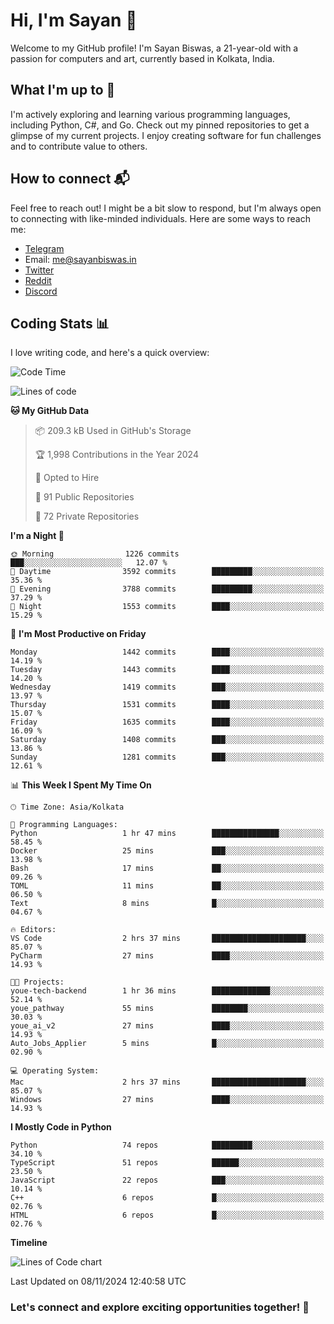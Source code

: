 # Hi, I'm Sayan 👋

Welcome to my GitHub profile! I'm Sayan Biswas, a 21-year-old with a passion for computers and art, currently based in Kolkata, India.

## What I'm up to 🚀

I'm actively exploring and learning various programming languages, including Python, C#, and Go. Check out my pinned repositories to get a glimpse of my current projects. I enjoy creating software for fun challenges and to contribute value to others.

## How to connect 📬

Feel free to reach out! I might be a bit slow to respond, but I'm always open to connecting with like-minded individuals. Here are some ways to reach me:

- [Telegram](https://t.me/dank_as_fuck)
- Email: [me@sayanbiswas.in](mailto:me@sayanbiswas.in)
- [Twitter](https://twitter.com/TheDankDel)
- [Reddit](https://www.reddit.com/user/dank_as_fuck_/)
- [Discord](https://discordapp.com/users/506536929152466945)

## Coding Stats 📊

I love writing code, and here's a quick overview:

<!--START_SECTION:waka-->
![Code Time](http://img.shields.io/badge/Code%20Time-1%2C908%20hrs%2026%20mins-blue)

![Lines of code](https://img.shields.io/badge/From%20Hello%20World%20I%27ve%20Written-6.2%20million%20lines%20of%20code-blue)

**🐱 My GitHub Data** 

> 📦 209.3 kB Used in GitHub's Storage 
 > 
> 🏆 1,998 Contributions in the Year 2024
 > 
> 💼 Opted to Hire
 > 
> 📜 91 Public Repositories 
 > 
> 🔑 72 Private Repositories 
 > 
**I'm a Night 🦉** 

```text
🌞 Morning                1226 commits        ███░░░░░░░░░░░░░░░░░░░░░░   12.07 % 
🌆 Daytime                3592 commits        █████████░░░░░░░░░░░░░░░░   35.36 % 
🌃 Evening                3788 commits        █████████░░░░░░░░░░░░░░░░   37.29 % 
🌙 Night                  1553 commits        ████░░░░░░░░░░░░░░░░░░░░░   15.29 % 
```
📅 **I'm Most Productive on Friday** 

```text
Monday                   1442 commits        ████░░░░░░░░░░░░░░░░░░░░░   14.19 % 
Tuesday                  1443 commits        ████░░░░░░░░░░░░░░░░░░░░░   14.20 % 
Wednesday                1419 commits        ███░░░░░░░░░░░░░░░░░░░░░░   13.97 % 
Thursday                 1531 commits        ████░░░░░░░░░░░░░░░░░░░░░   15.07 % 
Friday                   1635 commits        ████░░░░░░░░░░░░░░░░░░░░░   16.09 % 
Saturday                 1408 commits        ███░░░░░░░░░░░░░░░░░░░░░░   13.86 % 
Sunday                   1281 commits        ███░░░░░░░░░░░░░░░░░░░░░░   12.61 % 
```


📊 **This Week I Spent My Time On** 

```text
🕑︎ Time Zone: Asia/Kolkata

💬 Programming Languages: 
Python                   1 hr 47 mins        ███████████████░░░░░░░░░░   58.45 % 
Docker                   25 mins             ███░░░░░░░░░░░░░░░░░░░░░░   13.98 % 
Bash                     17 mins             ██░░░░░░░░░░░░░░░░░░░░░░░   09.26 % 
TOML                     11 mins             ██░░░░░░░░░░░░░░░░░░░░░░░   06.50 % 
Text                     8 mins              █░░░░░░░░░░░░░░░░░░░░░░░░   04.67 % 

🔥 Editors: 
VS Code                  2 hrs 37 mins       █████████████████████░░░░   85.07 % 
PyCharm                  27 mins             ████░░░░░░░░░░░░░░░░░░░░░   14.93 % 

🐱‍💻 Projects: 
youe-tech-backend        1 hr 36 mins        █████████████░░░░░░░░░░░░   52.14 % 
youe_pathway             55 mins             ████████░░░░░░░░░░░░░░░░░   30.03 % 
youe_ai_v2               27 mins             ████░░░░░░░░░░░░░░░░░░░░░   14.93 % 
Auto_Jobs_Applier        5 mins              █░░░░░░░░░░░░░░░░░░░░░░░░   02.90 % 

💻 Operating System: 
Mac                      2 hrs 37 mins       █████████████████████░░░░   85.07 % 
Windows                  27 mins             ████░░░░░░░░░░░░░░░░░░░░░   14.93 % 
```

**I Mostly Code in Python** 

```text
Python                   74 repos            █████████░░░░░░░░░░░░░░░░   34.10 % 
TypeScript               51 repos            ██████░░░░░░░░░░░░░░░░░░░   23.50 % 
JavaScript               22 repos            ███░░░░░░░░░░░░░░░░░░░░░░   10.14 % 
C++                      6 repos             █░░░░░░░░░░░░░░░░░░░░░░░░   02.76 % 
HTML                     6 repos             █░░░░░░░░░░░░░░░░░░░░░░░░   02.76 % 
```



**Timeline**

![Lines of Code chart](https://raw.githubusercontent.com/Dank-del/Dank-del/main/assets/bar_graph.png)


 Last Updated on 08/11/2024 12:40:58 UTC
<!--END_SECTION:waka-->

### Let's connect and explore exciting opportunities together! 🚀
